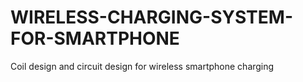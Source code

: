 # WIRELESS-CHARGING-SYSTEM-FOR-SMARTPHONE
Coil design and circuit design for wireless smartphone charging
